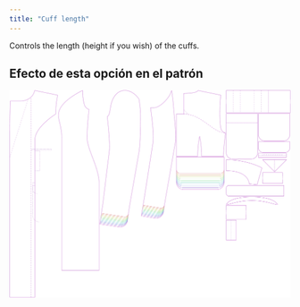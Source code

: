 ```yaml
---
title: "Cuff length"
---
```


Controls the length (height if you wish) of the cuffs.

## Efecto de esta opción en el patrón

![This image shows the effect of this option by superimposing several variants that have a different value for this option](carlita_cufflength_sample.svg "Effect of this option on the pattern")
